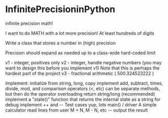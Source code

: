 # InfinitePrecisioninPython
infinite precision math!

I want to do MATH with a lot more precision! At least hundreds of digits

Write a class that stores a number in (high) precision

Precision should expand as needed up to a class-wide hard-coded limit

v1 - integer, positives only
v2 - integer, handle negative numbers (you may want to design this before you implement v1)
Note that this is perhaps the hardest part of the project
v3 - fractional arithmetic ( 500.324523222 )

Implement:
initialize from string, long, copy
implement add, subtract, times, divide, mod, and comparison operators (<, etc)
can be separate methods, but then do the operator overloading
return string/long
(recommended)
implement a "state()" function that returns the internal state as a string for debug
implement ++ and --
Test cases
yup, lots
main() / driver
A simple calculator
read lines from user
M + N, M - N, etc -- output the result
